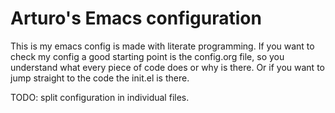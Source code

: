 # Arturo's Emacs configuration

This is my emacs config is made with literate programming.
If you want to check my config a good starting point is the 
config.org file, so you understand what every piece of code does
or why is there. Or if you want to jump straight to the code
the init.el is there.

TODO: split configuration in individual files.
